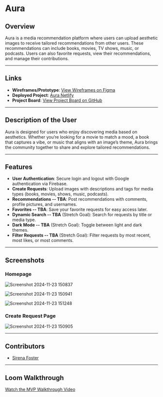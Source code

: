 # Aura

## Overview  
Aura is a media recommendation platform where users can upload aesthetic images to receive tailored recommendations from other users. These recommendations can include books, movies, TV shows, music, or podcasts. Users can also favorite requests, view their recommendations, and manage their contributions.

---

## Links  
- **Wireframes/Prototype**: [View Wireframes on Figma](https://www.figma.com/design/n63U0aDJxKkvS4qrmC3WHG/Aura-Wireframe?node-id=101-967&node-type=instance&t=8pHC8XS4LSS99hD0-0)  
- **Deployed Project**: [Aura Netlify](https://aura-media.netlify.app/)
- **Project Board**: [View Project Board on GitHub](https://github.com/sirenabailie/Aura/projects?query=is%3Aopen)

---

## Description of the User  
Aura is designed for users who enjoy discovering media based on aesthetics. Whether you’re looking for a movie to match a mood, a book that captures a vibe, or music that aligns with an image’s theme, Aura brings the community together to share and explore tailored recommendations.

---

## Features  
- **User Authentication**: Secure login and logout with Google authentication via Firebase.  
- **Create Requests**: Upload images with descriptions and tags for media types (books, movies, shows, music, podcasts).  
- **Recommendations -- TBA**: Post recommendations with comments, profile pictures, and usernames.  
- **Favorites -- TBA**: Save your favorite requests for easy access later.  
- **Dynamic Search -- TBA** (Stretch Goal): Search for requests by title or media type.  
- **Dark Mode -- TBA** (Stretch Goal): Toggle between light and dark themes.  
- **Filter Requests -- TBA** (Stretch Goal): Filter requests by most recent, most likes, or most comments.  

---

## Screenshots 
### Homepage  

![Screenshot 2024-11-23 150837](https://github.com/user-attachments/assets/8a86ddad-c01b-4983-acf8-2d643c90a798)


![Screenshot 2024-11-23 150941](https://github.com/user-attachments/assets/7fa6fa85-9604-49bb-bb77-9d3b48c153d9)


![Screenshot 2024-11-23 151248](https://github.com/user-attachments/assets/701ff8a8-6c4c-40c6-aa7c-c3bb598bd0d6)


### Create Request Page  

![Screenshot 2024-11-23 150905](https://github.com/user-attachments/assets/46319cb6-2c6e-4519-9f63-43b810397de3)

---

## Contributors  
- [Sirena Foster]([https://github.com/yourgithubprofile](https://github.com/sirenabailie))  

---

## Loom Walkthrough 
[Watch the MVP Walkthrough Video](https://www.loom.com/share/794a5b93ec974aa7a1dcc016827d5d0b)  

